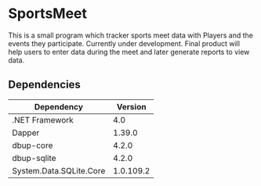 # SportsMeet
This is a small program which tracker sports meet data with Players and the events they participate. Currently under development. Final product will help users to enter data during the meet and later generate reports to view data.

## Dependencies
| Dependency              | Version   |
| ----------------------- | --------- |
| .NET Framework          | 4.0       |
| Dapper                  | 1.39.0    |
| dbup-core               | 4.2.0     |
| dbup-sqlite             | 4.2.0     |
| System.Data.SQLite.Core | 1.0.109.2 |
